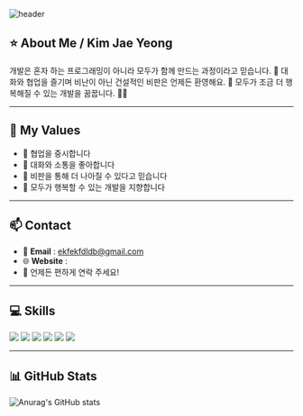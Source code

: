 ![header](https://capsule-render.vercel.app/api?type=waving&color=timeGradient&text=Welcome%20to%20jeayeong's%20GitHub👋&animation=twinkling&fontSize=35&fontAlignY=40&fontAlign=70&height=250)

## ⭐ About Me / Kim Jae Yeong
개발은 혼자 하는 프로그래밍이 아니라 모두가 함께 만드는 과정이라고 믿습니다. 🤝 대화와 협업을 즐기며 비난이 아닌 건설적인 비판은 언제든 환영해요. 💬 모두가 조금 더 행복해질 수 있는 개발을 꿈꿉니다. 🌈✨

---

## 🌱 My Values
- 🤝 협업을 중시합니다
- 💬 대화와 소통을 좋아합니다
- 🧭 비판을 통해 더 나아질 수 있다고 믿습니다
- 🌈 모두가 행복할 수 있는 개발을 지향합니다

---

## 📫 Contact
- 📧 **Email** : ekfekfdldb@gmail.com
- 🌐 **Website** : 
- 🤝 언제든 편하게 연락 주세요!

---

## 💻 Skills
<p align="left">
  <img src="https://img.shields.io/badge/JavaScript-F7DF1E?style=for-the-badge&logo=javascript&logoColor=black">
  <img src="https://img.shields.io/badge/Java-007396?style=for-the-badge&logo=Java&logoColor=white">
  <img src="https://img.shields.io/badge/Express-000000?style=for-the-badge&logo=express&logoColor=white">
  <img src="https://img.shields.io/badge/NestJS-E0234E?style=for-the-badge&logo=nestjs&logoColor=white">
  <img src="https://img.shields.io/badge/MySQL-4479A1?style=for-the-badge&logo=mysql&logoColor=white">
  <img src="https://img.shields.io/badge/AWS-232F3E?style=for-the-badge&logo=amazonaws&logoColor=white">
</p>

---

## 📊 GitHub Stats
![Anurag's GitHub stats](https://github-readme-stats.vercel.app/api?username=ekfekfdldb&show_icons=true&theme=default)

